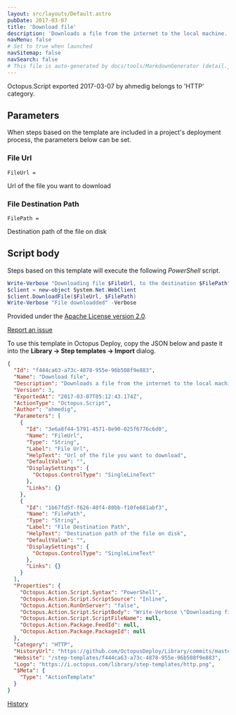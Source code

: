 ```yaml
---
layout: src/layouts/Default.astro
pubDate: 2017-03-07
title: 'Download file'
description: 'Downloads a file from the internet to the local machine.'
navMenu: false
# Set to true when launched
navSitemap: false
navSearch: false
# This file is auto-generated by docs/tools/MarkdownGenerator (detail.js)
---
```


Octopus.Script exported 2017-03-07 by ahmedig belongs to 'HTTP' category.

## Parameters

When steps based on the template are included in a project's deployment process, the parameters below can be set.


<div class="param">

### File Url

`FileUrl = `

Url of the file you want to download

</div>
        
<div class="param">

### File Destination Path

`FilePath = `

Destination path of the file on disk

</div>
        

## Script body

Steps based on this template will execute the following *PowerShell* script.

```powershell
Write-Verbose "Downloading file $FileUrl, to the destination $FilePath" -Verbose
$client = new-object System.Net.WebClient
$client.DownloadFile($FileUrl, $FilePath)
Write-Verbose "File downloadded" -Verbose

```

Provided under the [Apache License version 2.0](https://github.com/OctopusDeploy/Library/blob/master/LICENSE.txt).

[Report an issue](https://github.com/OctopusDeploy/Library/issues/new?assignees=&labels=&projects=&template=bug-report.yml&title=Issue%20with%20Download%20file&step-template=Download%20file)

<div class="get-json">

To use this template in Octopus Deploy, copy the JSON below and paste it into the **Library → Step templates → Import** dialog.

```json
{
  "Id": "f444ca63-a73c-4878-955e-96b508f9e883",
  "Name": "Download file",
  "Description": "Downloads a file from the internet to the local machine.",
  "Version": 3,
  "ExportedAt": "2017-03-07T05:12:43.174Z",
  "ActionType": "Octopus.Script",
  "Author": "ahmedig",
  "Parameters": [
    {
      "Id": "3e6a8f44-5791-4571-8e90-025f6776c6d0",
      "Name": "FileUrl",
      "Type": "String",
      "Label": "File Url",
      "HelpText": "Url of the file you want to download",
      "DefaultValue": "",
      "DisplaySettings": {
        "Octopus.ControlType": "SingleLineText"
      },
      "Links": {}
    },
    {
      "Id": "1b67fd5f-f626-40f4-80bb-f10fe681abf3",
      "Name": "FilePath",
      "Type": "String",
      "Label": "File Destination Path",
      "HelpText": "Destination path of the file on disk",
      "DefaultValue": "",
      "DisplaySettings": {
        "Octopus.ControlType": "SingleLineText"
      },
      "Links": {}
    }
  ],
  "Properties": {
    "Octopus.Action.Script.Syntax": "PowerShell",
    "Octopus.Action.Script.ScriptSource": "Inline",
    "Octopus.Action.RunOnServer": "false",
    "Octopus.Action.Script.ScriptBody": "Write-Verbose \"Downloading file $FileUrl, to the destination $FilePath\" -Verbose\n$client = new-object System.Net.WebClient\n$client.DownloadFile($FileUrl, $FilePath)\nWrite-Verbose \"File downloadded\" -Verbose\n",
    "Octopus.Action.Script.ScriptFileName": null,
    "Octopus.Action.Package.FeedId": null,
    "Octopus.Action.Package.PackageId": null
  },
  "Category": "HTTP",
  "HistoryUrl": "https://github.com/OctopusDeploy/Library/commits/master/step-templates//opt/buildagent/work/75443764cd38076d/step-templates/file-download.json",
  "Website": "/step-templates/f444ca63-a73c-4878-955e-96b508f9e883",
  "Logo": "https://i.octopus.com/library/step-templates/http.png",
  "$Meta": {
    "Type": "ActionTemplate"
  }
}
```

[History](https://github.com/OctopusDeploy/Library/commits/master/step-templates/https://github.com/OctopusDeploy/Library/commits/master/step-templates//opt/buildagent/work/75443764cd38076d/step-templates/file-download.json)

</div>
